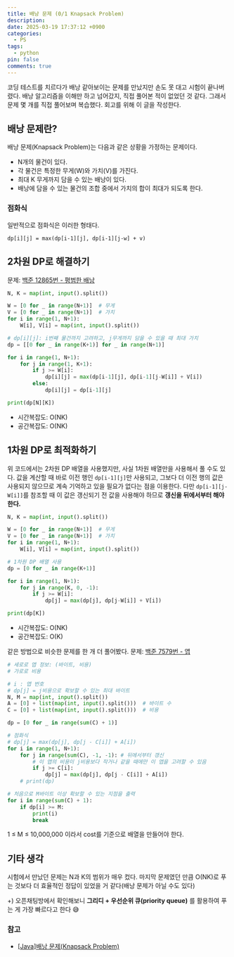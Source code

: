 ```yaml
---
title: 배낭 문제 (0/1 Knapsack Problem)
description: 
date: 2025-03-19 17:37:12 +0900
categories:
  - PS
tags:
  - python
pin: false
comments: true
---
```

코딩 테스트를 치르다가 배낭 같아보이는 문제를 만났지만 손도 못 대고 시험이 끝나버렸다. 배낭 알고리즘을 이해만 하고 넘어갔지, 직접 풀어본 적이 없었던 것 같다. 그래서 문제 몇 개를 직접 풀어보며 복습했다. 회고를 위해 이 글을 작성한다.

## 배낭 문제란?

배낭 문제(Knapsack Problem)는 다음과 같은 상황을 가정하는 문제이다.

- N개의 물건이 있다.
- 각 물건은 특정한 무게(W)와 가치(V)를 가진다.
- 최대 K 무게까지 담을 수 있는 배낭이 있다.
- 배낭에 담을 수 있는 물건의 조합 중에서 가치의 합이 최대가 되도록 한다.


### 점화식

일반적으로 점화식은 이러한 형태다.
```
dp[i][j] = max(dp[i-1][j], dp[i-1][j-w] + v)
```

## 2차원 DP로 해결하기

문제: [백준 12865번 - 평범한 배낭](https://www.acmicpc.net/problem/12865)

```python
N, K = map(int, input().split())

W = [0 for _ in range(N+1)]  # 무게
V = [0 for _ in range(N+1)]  # 가치
for i in range(1, N+1):
    W[i], V[i] = map(int, input().split())

# dp[i][j]: i번째 물건까지 고려하고, j무게까지 담을 수 있을 때 최대 가치
dp = [[0 for _ in range(K+1)] for _ in range(N+1)]  

for i in range(1, N+1):
    for j in range(1, K+1):
        if j >= W[i]:
            dp[i][j] = max(dp[i-1][j], dp[i-1][j-W[i]] + V[i])
        else:
            dp[i][j] = dp[i-1][j]

print(dp[N][K])
```

- 시간복잡도: O(NK)
- 공간복잡도: O(NK)


## 1차원 DP로 최적화하기

위 코드에서는 2차원 DP 배열을 사용했지만, 사실 1차원 배열만을 사용해서 풀 수도 있다. 값을 계산할 때 바로 이전 행인 `dp[i-1][j]`만 사용되고, 그보다 더 이전 행의 값은 사용되지 않으므로 계속 기억하고 있을 필요가 없다는 점을 이용한다.
다만 `dp[i-1][j-W[i]]`를 참조할 때 이 값은 갱신되기 전 값을 사용해야 하므로 **갱신을 뒤에서부터 해야 한다.**

```python
N, K = map(int, input().split())

W = [0 for _ in range(N+1)]  # 무게
V = [0 for _ in range(N+1)]  # 가치
for i in range(1, N+1):
    W[i], V[i] = map(int, input().split())

# 1차원 DP 배열 사용
dp = [0 for _ in range(K+1)]

for i in range(1, N+1):
    for j in range(K, 0, -1):
        if j >= W[i]:
            dp[j] = max(dp[j], dp[j-W[i]] + V[i])

print(dp[K])
```

- 시간복잡도: O(NK)
- 공간복잡도: O(K)
    

같은 방법으로 비슷한 문제를 한 개 더 풀어봤다.
문제: [백준 7579번 - 앱](https://www.acmicpc.net/problem/7579)
```python
# 세로로 앱 정보: (바이트, 비용)
# 가로로 비용

# i : 앱 번호
# dp[j] = j비용으로 확보할 수 있는 최대 바이트
N, M = map(int, input().split())
A = [0] + list(map(int, input().split()))  # 바이트 수
C = [0] + list(map(int, input().split()))  # 비용

dp = [0 for _ in range(sum(C) + 1)]

# 점화식
# dp[j] = max(dp[j], dp[j - C[i]] + A[i])
for i in range(1, N+1):
    for j in range(sum(C), -1, -1): # 뒤에서부터 갱신
        # 이 앱의 비용이 j비용보다 작거나 같을 때에만 이 앱을 고려할 수 있음
        if j >= C[i]:
            dp[j] = max(dp[j], dp[j - C[i]] + A[i])
    # print(dp)

# 처음으로 M바이트 이상 확보할 수 있는 지점을 출력
for i in range(sum(C) + 1):
    if dp[i] >= M:
        print(i)
        break
```

 1 ≤ M ≤ 10,000,000 이라서 cost를 기준으로 배열을 만들어야 한다.

## 기타 생각

시험에서 만났던 문제는 N과 K의 범위가 매우 컸다. 마지막 문제였던 만큼 O(NK)로 푸는 것보다 더 효율적인 정답이 있었을 거 같다(배낭 문제가 아닐 수도 있다)

+) 오픈채팅방에서 확인해보니 **그리디 + 우선순위 큐(priority queue)** 를 활용하여 푸는 게 가장 빠르다고 한다 😅

### 참고

- [[Java]배낭 문제(Knapsack Problem)](https://sskl660.tistory.com/88)